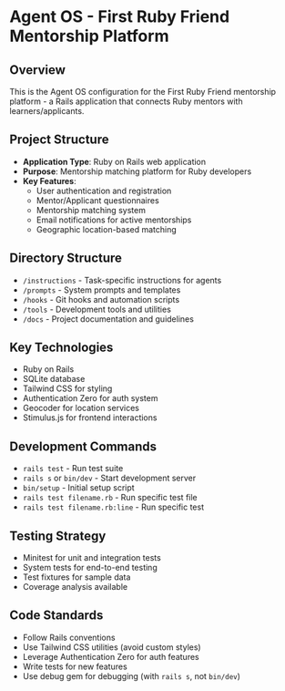 # Agent OS - First Ruby Friend Mentorship Platform

## Overview
This is the Agent OS configuration for the First Ruby Friend mentorship platform - a Rails application that connects Ruby mentors with learners/applicants.

## Project Structure
- **Application Type**: Ruby on Rails web application
- **Purpose**: Mentorship matching platform for Ruby developers
- **Key Features**:
  - User authentication and registration
  - Mentor/Applicant questionnaires
  - Mentorship matching system
  - Email notifications for active mentorships
  - Geographic location-based matching

## Directory Structure
- `/instructions` - Task-specific instructions for agents
- `/prompts` - System prompts and templates
- `/hooks` - Git hooks and automation scripts
- `/tools` - Development tools and utilities
- `/docs` - Project documentation and guidelines

## Key Technologies
- Ruby on Rails
- SQLite database
- Tailwind CSS for styling
- Authentication Zero for auth system
- Geocoder for location services
- Stimulus.js for frontend interactions

## Development Commands
- `rails test` - Run test suite
- `rails s` or `bin/dev` - Start development server
- `bin/setup` - Initial setup script
- `rails test filename.rb` - Run specific test file
- `rails test filename.rb:line` - Run specific test

## Testing Strategy
- Minitest for unit and integration tests
- System tests for end-to-end testing
- Test fixtures for sample data
- Coverage analysis available

## Code Standards
- Follow Rails conventions
- Use Tailwind CSS utilities (avoid custom styles)
- Leverage Authentication Zero for auth features
- Write tests for new features
- Use debug gem for debugging (with `rails s`, not `bin/dev`)